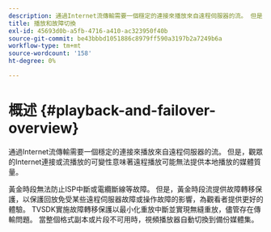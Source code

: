 ```yaml
---
description: 通過Internet流傳輸需要一個穩定的連接來播放來自遠程伺服器的流。 但是，觀眾的Internet連接或流播放的可變性意味著遠程播放可能無法提供本地播放的媒體質量。
title: 播放和故障切換
exl-id: 45693d0b-a5fb-4716-a410-ac323950f40b
source-git-commit: be43bbbd1051886c8979ff590a3197b2a7249b6a
workflow-type: tm+mt
source-wordcount: '158'
ht-degree: 0%

---
```


# 概述 {#playback-and-failover-overview}

通過Internet流傳輸需要一個穩定的連接來播放來自遠程伺服器的流。 但是，觀眾的Internet連接或流播放的可變性意味著遠程播放可能無法提供本地播放的媒體質量。

黃金時段無法防止ISP中斷或電纜斷線等故障。 但是，黃金時段流提供故障轉移保護，以保護回放免受某些遠程伺服器故障或操作故障的影響，為觀看者提供更好的體驗。 TVSDK實施故障轉移保護以最小化重放中斷並實現無縫重放，儘管存在傳輸問題。 當整個格式副本或片段不可用時，視頻播放器自動切換到備份媒體集。

